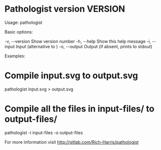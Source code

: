 Pathologist version __VERSION__
=====================================

Usage: pathologist <entry file>

Basic options:

-v, --version            Show version number
-h, --help               Show this help message
-i, --input              Input (alternative to <entry file>)
-o, --output <output>    Output (if absent, prints to stdout)

Examples:

# Compile input.svg to output.svg
pathologist input.svg > output.svg

# Compile all the files in input-files/ to output-files/
pathologist -i input-files -o output-files

For more information visit http://gitlab.com/Rich-Harris/pathologist
